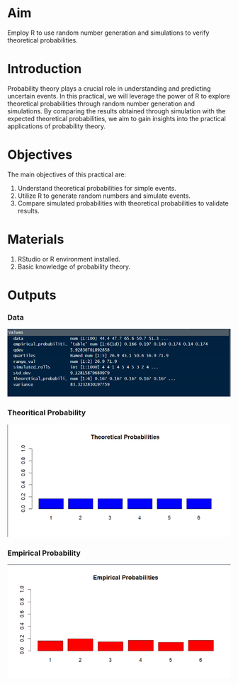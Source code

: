 # Aim
Employ R to use random number generation and simulations to verify theoretical probabilities.

# Introduction
Probability theory plays a crucial role in understanding and predicting uncertain events. In this practical, we will leverage the power of R to explore theoretical probabilities through random number generation and simulations. By comparing the results obtained through simulation with the expected theoretical probabilities, we aim to gain insights into the practical applications of probability theory.

# Objectives
The main objectives of this practical are:

1. Understand theoretical probabilities for simple events.
2. Utilize R to generate random numbers and simulate events.
3. Compare simulated probabilities with theoretical probabilities to validate results.

# Materials
1. RStudio or R environment installed.
2. Basic knowledge of probability theory.

# Outputs
### Data
![data output](./output1.png)

### Theoritical Probability
![Theoretical Probabilities](./output2.png)

### Empirical Probability
![Empirical Probabilities](./output3.png)